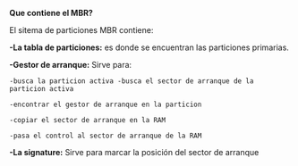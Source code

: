 **Que contiene el MBR?**

El sitema de particiones MBR contiene:  

  **-La tabla de particiones:**  es donde se encuentran las particiones primarias.

  **-Gestor de arranque:** Sirve para:

    -busca la particion activa -busca el sector de arranque de la particion activa  

    -encontrar el gestor de arranque en la particion  

    -copiar el sector de arranque en la RAM  

    -pasa el control al sector de arranque de la RAM

  **-La signature:** Sirve para marcar la posición del sector de arranque
